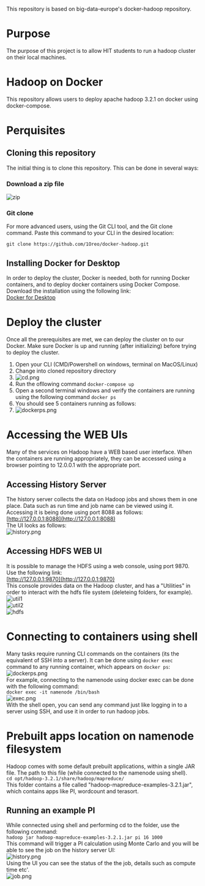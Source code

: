 This repository is based on big-data-europe's docker-hadoop repository.

# Purpose

The purpose of this project is to allow HIT students to run a hadoop cluster on their local machines.

# Hadoop on Docker

This repository allows users to deploy apache hadoop 3.2.1 on docker using docker-compose.

# Perquisites

## Cloning this repository

The initial thing is to clone this repository. This can be done in several ways:

### Download a zip file

![zip](images/zip.png)

### Git clone

For more advanced users, using the Git CLI tool, and the Git clone command. Paste this command to your CLI in the desired location:

`git clone https://github.com/1Oreo/docker-hadoop.git`

## Installing Docker for Desktop

In order to deploy the cluster, Docker is needed, both for running Docker containers, and to deploy docker containers using Docker Compose.  
Download the installation using the following link:  
[Docker for Desktop](https://www.docker.com/products/docker-desktop)

# Deploy the cluster

Once all the prerequisites are met, we can deploy the cluster on to our Docker. Make sure Docker is up and running (after initializing) before trying to deploy the cluster.

1. Open your CLI (CMD/Powershell on windows, terminal on MacOS/Linux)
2. Change into cloned repository directory
3. ![cd.png](images/cd.png)  
4. Run the ofllowing command `docker-compose up`
5. Open a second terminal windows and verify the containers are running using the following command `docker ps`
6. You should see 5 containers running as follows:
7. ![dockerps.png](images/dockerps.png)

# Accessing the WEB UIs

Many of the services on Hadoop have a WEB based user interface. When the containers are running appropriately, they can be accessed using a browser pointing to 12.0.0.1 with the appropriate port.

## Accessing History Server

The history server collects the data on Hadoop jobs and shows them in one place. Data such as run time and job name can be viewed using it. Accessing it is being done using port 8088 as follows:  
[http://127.0.0.1:8088](http://127.0.0.1:8088)  
The UI looks as follows:  
![history.png](images/history.png)  

## Accessing HDFS WEB UI

It is possible to manage the HDFS using a web console, using port 9870. Use the following link:  
[http://127.0.0.1:9870](http://127.0.0.1:9870)  
This console provides data on the Hadoop cluster, and has a "Utilities" in order to interact with the hdfs file system (deleteing folders, for example).  
![util1](images/utilities1.png)  
![util2](images/utilities2.png)  
![hdfs](images/hdfs.png)  

# Connecting to containers using shell

Many tasks require running CLI commands on the containers (its the equivalent of SSH into a server). It can be done using `docker exec` command to any running container, which appears on `docker ps`:  
![dockerps.png](images/dockerps.png)  
For example, connecting to the namenode using docker exec can be done with the following command:  
`docker exec -it namenode /bin/bash`  
![exec.png](images/exec.png)  
With the shell open, you can send any command just like logging in to a server using SSH, and use it in order to run hadoop jobs.  

# Prebuilt apps location on namenode filesystem

Hadoop comes with some default prebuilt applications, within a single JAR file. The path to this file (while connected to the namenode using shell).  
`cd opt/hadoop-3.2.1/share/hadoop/mapreduce/`  
This folder contains a file called "hadoop-mapreduce-examples-3.2.1.jar", which contains apps like PI, wordcount and terasort.  

## Running an example PI

While connected using shell and performing cd to the folder, use the following command:  
`hadoop jar hadoop-mapreduce-examples-3.2.1.jar pi 16 1000`  
This command will trigger a PI calculation using Monte Carlo and you will be able to see the job on the history server UI:  
![history.png](images/history.png)  
Using the UI you can see the status of the the job, details such as compute time etc'.  
![job.png](images/job.png)  